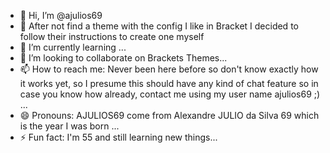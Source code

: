 - 👋 Hi, I’m @ajulios69
- 👀 After not find a theme with the config I like in Bracket I decided to follow their instructions to create one myself
- 🌱 I’m currently learning ...
- 💞️ I’m looking to collaborate on Brackets Themes...
- 📫 How to reach me: Never been here before so don't know exactly how it works yet, so I presume this should have any kind of chat feature so in case you know how already, contact me using my user name ajulios69 ;) ...
- 😄 Pronouns: AJULIOS69 come from Alexandre JULIO da Silva 69 which is the year I was born ...
- ⚡ Fun fact: I'm 55 and still learning new things...

<!---
ajulios69/ajulios69 is a ✨ special ✨ repository because its `README.md` (this file) appears on your GitHub profile.
You can click the Preview link to take a look at your changes.
--->
